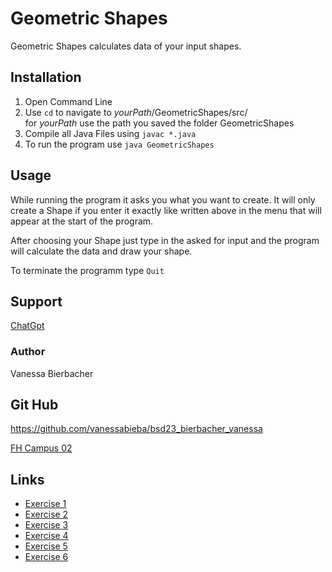 # Geometric Shapes

Geometric Shapes calculates data of your input shapes.

## Installation

1. Open Command Line
2. Use ```cd``` to navigate to *yourPath*/GeometricShapes/src/ \
for *yourPath* use the path you saved the folder GeometricShapes
3. Compile all Java Files using ```javac *.java```
4. To run the program use ```java GeometricShapes```

## Usage

While running the program it asks you what you want to create. It will only create a Shape if you enter it exactly like written above in the menu that will appear at the start of the program.

After choosing your Shape just type in the asked for input and the program will calculate the data and draw your shape.

To terminate the programm type ```Quit```

## Support
[ChatGpt](<https://chat.openai.com/auth/login>)

### Author
Vanessa Bierbacher


## Git Hub
https://github.com/vanessabieba/bsd23_bierbacher_vanessa

[FH Campus 02](www.campus02.at)


## Links
- [Exercise 1](exercise1.md)
- [Exercise 2](exercise2.md)
- [Exercise 3](exercise3.md)
- [Exercise 4](exercise4.md)
- [Exercise 5](exercise5.md)
- [Exercise 6](exercise6.md)